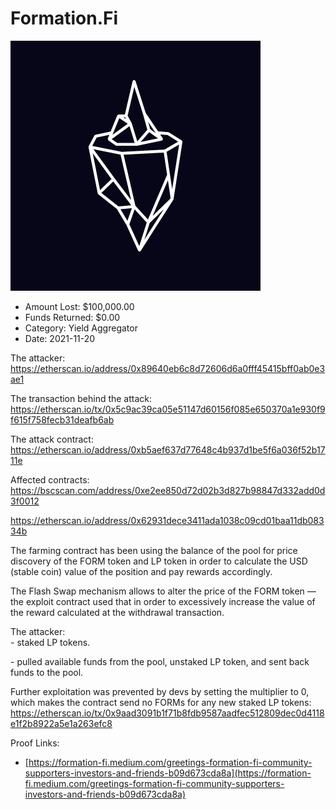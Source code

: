 # Formation.Fi
![Formation.Fi](/rektimages/Formation.Fi.png)
- Amount Lost: $100,000.00
- Funds Returned: $0.00
- Category: Yield Aggregator
- Date: 2021-11-20

The attacker:  
https://etherscan.io/address/0x89640eb6c8d72606d6a0fff45415bff0ab0e3ae1  
  
The transaction behind the attack:  
https://etherscan.io/tx/0x5c9ac39ca05e51147d60156f085e650370a1e930f9f615f758fecb31deafb6ab  
  
The attack contract:  
https://etherscan.io/address/0xb5aef637d77648c4b937d1be5f6a036f52b1711e  
  
Affected contracts:  
https://bscscan.com/address/0xe2ee850d72d02b3d827b98847d332add0d3f0012  
  
https://etherscan.io/address/0x62931dece3411ada1038c09cd01baa11db08334b  
  
The farming contract has been using the balance of the pool for price discovery of the FORM token and LP token in order to calculate the USD (stable coin) value of the position and pay rewards accordingly.  
  
The Flash Swap mechanism allows to alter the price of the FORM token — the exploit contract used that in order to excessively increase the value of the reward calculated at the withdrawal transaction.  
  
The attacker:  
\- staked LP tokens.

\- pulled available funds from the pool, unstaked LP token, and sent back funds to the pool.  
  
Further exploitation was prevented by devs by setting the multiplier to 0, which makes the contract send no FORMs for any new staked LP tokens:  
https://etherscan.io/tx/0x9aad3091b1f71b8fdb9587aadfec512809dec0d4118e1f2b8922a5e1a263efc8


Proof Links:
- [https://formation-fi.medium.com/greetings-formation-fi-community-supporters-investors-and-friends-b09d673cda8a](https://formation-fi.medium.com/greetings-formation-fi-community-supporters-investors-and-friends-b09d673cda8a)


